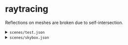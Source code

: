 # raytracing

Reflections on meshes are broken due to self-intersection.

<details>
<summary><code>scenes/test.json</code></summary>
<img src=https://github.com/longwatermelon/cg/assets/73869536/65bc9ff8-574b-487d-b9ba-d34eb2b1d2bb>
</details>

<details>
<summary><code>scenes/skybox.json</code></summary>
<img src=https://github.com/longwatermelon/cg/assets/73869536/bc6812d6-cee7-4f4b-82ef-e90280560cdf>
</details>
